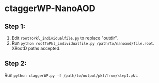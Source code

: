 # ctaggerWP-NanoAOD

## Step 1:
1. Edit `rootToPkl_individualfile.py` to replace "outdir".
2. Run `python rootToPkl_individualfile.py /path/to/nanoaod/file.root`. XRootD paths accepted.

## Step 2:
Run `python ctaggerWP.py -f /path/to/output/pkl/from/step1.pkl`.